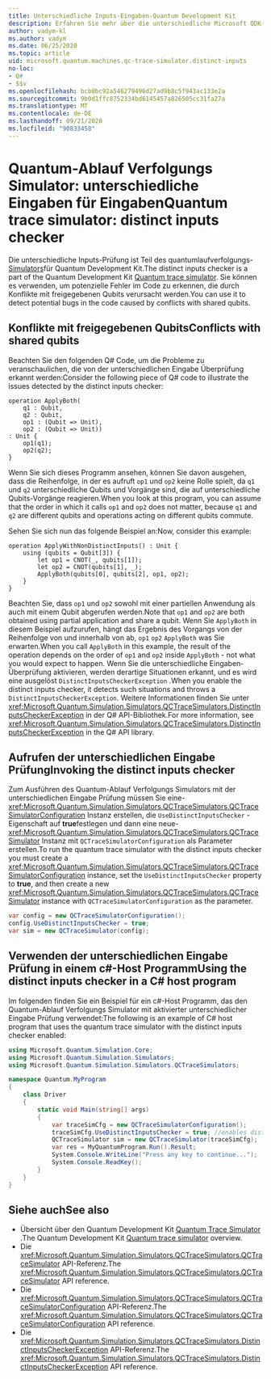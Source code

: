 ```yaml
---
title: Unterschiedliche Inputs-Eingaben-Quantum Development Kit
description: Erfahren Sie mehr über die unterschiedliche Microsoft QDK-Eingaben-Prüfung, die den Quantum-Ablauf Verfolgungs Simulator verwendet, um Ihren Q# Code auf potenzielle Konflikte mit freigegebenen Qubits zu überprüfen
author: vadym-kl
ms.author: vadym
ms.date: 06/25/2020
ms.topic: article
uid: microsoft.quantum.machines.qc-trace-simulator.distinct-inputs
no-loc:
- Q#
- $$v
ms.openlocfilehash: bcb0bc92a546279496d27ad9b8c5f943ac133e2a
ms.sourcegitcommit: 9b0d1ffc8752334bd6145457a826505cc31fa27a
ms.translationtype: MT
ms.contentlocale: de-DE
ms.lasthandoff: 09/21/2020
ms.locfileid: "90833458"
---
```

# <a name="quantum-trace-simulator-distinct-inputs-checker"></a><span data-ttu-id="296d4-103">Quantum-Ablauf Verfolgungs Simulator: unterschiedliche Eingaben für Eingaben</span><span class="sxs-lookup"><span data-stu-id="296d4-103">Quantum trace simulator: distinct inputs checker</span></span>

<span data-ttu-id="296d4-104">Die unterschiedliche Inputs-Prüfung ist Teil des quantumlaufverfolgungs- [Simulators](xref:microsoft.quantum.machines.qc-trace-simulator.intro)für Quantum Development Kit.</span><span class="sxs-lookup"><span data-stu-id="296d4-104">The distinct inputs checker is a part of the Quantum Development Kit [Quantum trace simulator](xref:microsoft.quantum.machines.qc-trace-simulator.intro).</span></span> <span data-ttu-id="296d4-105">Sie können es verwenden, um potenzielle Fehler im Code zu erkennen, die durch Konflikte mit freigegebenen Qubits verursacht werden.</span><span class="sxs-lookup"><span data-stu-id="296d4-105">You can use it to detect potential bugs in the code caused by conflicts with shared qubits.</span></span> 

## <a name="conflicts-with-shared-qubits"></a><span data-ttu-id="296d4-106">Konflikte mit freigegebenen Qubits</span><span class="sxs-lookup"><span data-stu-id="296d4-106">Conflicts with shared qubits</span></span>

<span data-ttu-id="296d4-107">Beachten Sie den folgenden Q# Code, um die Probleme zu veranschaulichen, die von der unterschiedlichen Eingabe Überprüfung erkannt werden:</span><span class="sxs-lookup"><span data-stu-id="296d4-107">Consider the following piece of Q# code to illustrate the issues detected by the distinct inputs checker:</span></span>

```qsharp
operation ApplyBoth(
    q1 : Qubit,
    q2 : Qubit,
    op1 : (Qubit => Unit),
    op2 : (Qubit => Unit))
: Unit {
    op1(q1);
    op2(q2);
}
```

<span data-ttu-id="296d4-108">Wenn Sie sich dieses Programm ansehen, können Sie davon ausgehen, dass die Reihenfolge, in der es aufruft `op1` und `op2` keine Rolle spielt, da `q1` und `q2` unterschiedliche Qubits und Vorgänge sind, die auf unterschiedliche Qubits-Vorgänge reagieren.</span><span class="sxs-lookup"><span data-stu-id="296d4-108">When you look at this program, you can assume that the order in which it calls `op1` and `op2` does not matter, because `q1` and `q2` are different qubits and operations acting on different qubits commute.</span></span> 

<span data-ttu-id="296d4-109">Sehen Sie sich nun das folgende Beispiel an:</span><span class="sxs-lookup"><span data-stu-id="296d4-109">Now, consider this example:</span></span>

```qsharp
operation ApplyWithNonDistinctInputs() : Unit {
    using (qubits = Qubit[3]) {
        let op1 = CNOT(_, qubits[1]);
        let op2 = CNOT(qubits[1], _);
        ApplyBoth(qubits[0], qubits[2], op1, op2);
    }
}
```

<span data-ttu-id="296d4-110">Beachten Sie, dass `op1` und `op2` sowohl mit einer partiellen Anwendung als auch mit einem Qubit abgerufen werden.</span><span class="sxs-lookup"><span data-stu-id="296d4-110">Note that `op1` and `op2` are both obtained using partial application and share a qubit.</span></span> <span data-ttu-id="296d4-111">Wenn Sie `ApplyBoth` in diesem Beispiel aufzurufen, hängt das Ergebnis des Vorgangs von der Reihenfolge von und innerhalb von ab, `op1` `op2` `ApplyBoth` was Sie erwarten.</span><span class="sxs-lookup"><span data-stu-id="296d4-111">When you call `ApplyBoth` in this example, the result of the operation depends on the order of `op1` and `op2` inside `ApplyBoth` - not what you would expect to happen.</span></span> <span data-ttu-id="296d4-112">Wenn Sie die unterschiedliche Eingaben-Überprüfung aktivieren, werden derartige Situationen erkannt, und es wird eine ausgelöst `DistinctInputsCheckerException` .</span><span class="sxs-lookup"><span data-stu-id="296d4-112">When you enable the distinct inputs checker, it detects such situations and throws a `DistinctInputsCheckerException`.</span></span> <span data-ttu-id="296d4-113">Weitere Informationen finden Sie unter <xref:Microsoft.Quantum.Simulation.Simulators.QCTraceSimulators.DistinctInputsCheckerException> in der Q# API-Bibliothek.</span><span class="sxs-lookup"><span data-stu-id="296d4-113">For more information, see <xref:Microsoft.Quantum.Simulation.Simulators.QCTraceSimulators.DistinctInputsCheckerException> in the Q# API library.</span></span>

## <a name="invoking-the-distinct-inputs-checker"></a><span data-ttu-id="296d4-114">Aufrufen der unterschiedlichen Eingabe Prüfung</span><span class="sxs-lookup"><span data-stu-id="296d4-114">Invoking the distinct inputs checker</span></span>

<span data-ttu-id="296d4-115">Zum Ausführen des Quantum-Ablauf Verfolgungs Simulators mit der unterschiedlichen Eingabe Prüfung müssen Sie eine- <xref:Microsoft.Quantum.Simulation.Simulators.QCTraceSimulators.QCTraceSimulatorConfiguration> Instanz erstellen, die `UseDistinctInputsChecker` -Eigenschaft auf **true**festlegen und dann eine neue- <xref:Microsoft.Quantum.Simulation.Simulators.QCTraceSimulators.QCTraceSimulator> Instanz mit `QCTraceSimulatorConfiguration` als Parameter erstellen.</span><span class="sxs-lookup"><span data-stu-id="296d4-115">To run the quantum trace simulator with the distinct inputs checker you must create a <xref:Microsoft.Quantum.Simulation.Simulators.QCTraceSimulators.QCTraceSimulatorConfiguration> instance, set the `UseDistinctInputsChecker` property to **true**, and then create a new <xref:Microsoft.Quantum.Simulation.Simulators.QCTraceSimulators.QCTraceSimulator> instance with `QCTraceSimulatorConfiguration` as the parameter.</span></span> 

```csharp
var config = new QCTraceSimulatorConfiguration();
config.UseDistinctInputsChecker = true;
var sim = new QCTraceSimulator(config);
```

## <a name="using-the-distinct-inputs-checker-in-a-c-host-program"></a><span data-ttu-id="296d4-116">Verwenden der unterschiedlichen Eingabe Prüfung in einem c#-Host Programm</span><span class="sxs-lookup"><span data-stu-id="296d4-116">Using the distinct inputs checker in a C# host program</span></span>

<span data-ttu-id="296d4-117">Im folgenden finden Sie ein Beispiel für ein c#-Host Programm, das den Quantum-Ablauf Verfolgungs Simulator mit aktivierter unterschiedlicher Eingabe Prüfung verwendet:</span><span class="sxs-lookup"><span data-stu-id="296d4-117">The following is an example of C# host program that uses the quantum trace simulator with the distinct inputs checker enabled:</span></span>

```csharp
using Microsoft.Quantum.Simulation.Core;
using Microsoft.Quantum.Simulation.Simulators;
using Microsoft.Quantum.Simulation.Simulators.QCTraceSimulators;

namespace Quantum.MyProgram
{
    class Driver
    {
        static void Main(string[] args)
        {
            var traceSimCfg = new QCTraceSimulatorConfiguration();
            traceSimCfg.UseDistinctInputsChecker = true; //enables distinct inputs checker
            QCTraceSimulator sim = new QCTraceSimulator(traceSimCfg);
            var res = MyQuantumProgram.Run().Result;
            System.Console.WriteLine("Press any key to continue...");
            System.Console.ReadKey();
        }
    }
}
```

## <a name="see-also"></a><span data-ttu-id="296d4-118">Siehe auch</span><span class="sxs-lookup"><span data-stu-id="296d4-118">See also</span></span>

- <span data-ttu-id="296d4-119">Übersicht über den Quantum Development Kit [Quantum Trace Simulator](xref:microsoft.quantum.machines.qc-trace-simulator.intro) .</span><span class="sxs-lookup"><span data-stu-id="296d4-119">The Quantum Development Kit [Quantum trace simulator](xref:microsoft.quantum.machines.qc-trace-simulator.intro) overview.</span></span>
- <span data-ttu-id="296d4-120">Die <xref:Microsoft.Quantum.Simulation.Simulators.QCTraceSimulators.QCTraceSimulator> API-Referenz.</span><span class="sxs-lookup"><span data-stu-id="296d4-120">The <xref:Microsoft.Quantum.Simulation.Simulators.QCTraceSimulators.QCTraceSimulator> API reference.</span></span>
- <span data-ttu-id="296d4-121">Die <xref:Microsoft.Quantum.Simulation.Simulators.QCTraceSimulators.QCTraceSimulatorConfiguration> API-Referenz.</span><span class="sxs-lookup"><span data-stu-id="296d4-121">The <xref:Microsoft.Quantum.Simulation.Simulators.QCTraceSimulators.QCTraceSimulatorConfiguration> API reference.</span></span>
- <span data-ttu-id="296d4-122">Die <xref:Microsoft.Quantum.Simulation.Simulators.QCTraceSimulators.DistinctInputsCheckerException> API-Referenz.</span><span class="sxs-lookup"><span data-stu-id="296d4-122">The <xref:Microsoft.Quantum.Simulation.Simulators.QCTraceSimulators.DistinctInputsCheckerException> API reference.</span></span>
